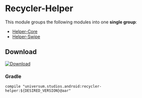 Recycler-Helper
===============

This module groups the following modules into one **single group**:

- [Helper-Core](https://github.com/universum-studios/android_recycler/tree/master/library-helper-core)
- [Helper-Swipe](https://github.com/universum-studios/android_recycler/tree/master/library-helper-swipe)

## Download ##
[![Download](https://api.bintray.com/packages/universum-studios/android/universum.studios.android%3Arecycler/images/download.svg)](https://bintray.com/universum-studios/android/universum.studios.android%3Arecycler/_latestVersion)

### Gradle ###

    compile "universum.studios.android:recycler-helper:${DESIRED_VERSION}@aar"
